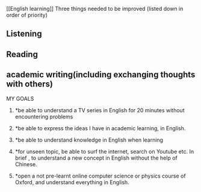 [[English learning]]
Three things needed to be improved (listed down in order of priority)

## Listening

## Reading

## academic writing(including exchanging thoughts with others)

MY GOALS
1. *be able to understand a TV series in English for 20 minutes without encountering problems

2. *be able to express the ideas I have in academic learning, in English.

3. *be able to understand knowledge in English when learning

4. *for unseen topic, be able to surf the internet, search on Youtube etc.
		In brief , to understand a new concept in English without the help of Chinese.

5. *open a not pre-learnt online computer science or physics course of Oxford, and understand everything in English.
